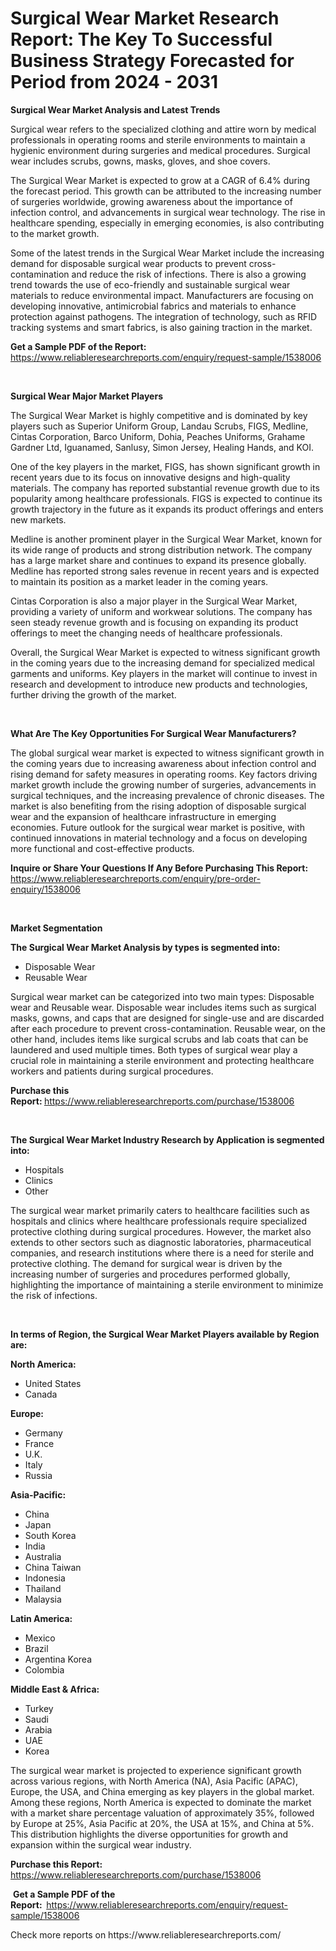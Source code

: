 <p><h1>Surgical Wear Market Research Report: The Key To Successful Business Strategy Forecasted for Period from 2024 - 2031</h1></p><p><strong>Surgical Wear Market Analysis and Latest Trends</strong></p>
<p><p>Surgical wear refers to the specialized clothing and attire worn by medical professionals in operating rooms and sterile environments to maintain a hygienic environment during surgeries and medical procedures. Surgical wear includes scrubs, gowns, masks, gloves, and shoe covers.</p><p>The Surgical Wear Market is expected to grow at a CAGR of 6.4% during the forecast period. This growth can be attributed to the increasing number of surgeries worldwide, growing awareness about the importance of infection control, and advancements in surgical wear technology. The rise in healthcare spending, especially in emerging economies, is also contributing to the market growth.</p><p>Some of the latest trends in the Surgical Wear Market include the increasing demand for disposable surgical wear products to prevent cross-contamination and reduce the risk of infections. There is also a growing trend towards the use of eco-friendly and sustainable surgical wear materials to reduce environmental impact. Manufacturers are focusing on developing innovative, antimicrobial fabrics and materials to enhance protection against pathogens. The integration of technology, such as RFID tracking systems and smart fabrics, is also gaining traction in the market.</p></p>
<p><strong>Get a Sample PDF of the Report:&nbsp;</strong> <a href="https://www.reliableresearchreports.com/enquiry/request-sample/1538006">https://www.reliableresearchreports.com/enquiry/request-sample/1538006</a></p>
<p>&nbsp;</p>
<p><strong>Surgical Wear Major Market Players</strong></p>
<p><p>The Surgical Wear Market is highly competitive and is dominated by key players such as Superior Uniform Group, Landau Scrubs, FIGS, Medline, Cintas Corporation, Barco Uniform, Dohia, Peaches Uniforms, Grahame Gardner Ltd, Iguanamed, Sanlusy, Simon Jersey, Healing Hands, and KOI.</p><p>One of the key players in the market, FIGS, has shown significant growth in recent years due to its focus on innovative designs and high-quality materials. The company has reported substantial revenue growth due to its popularity among healthcare professionals. FIGS is expected to continue its growth trajectory in the future as it expands its product offerings and enters new markets.</p><p>Medline is another prominent player in the Surgical Wear Market, known for its wide range of products and strong distribution network. The company has a large market share and continues to expand its presence globally. Medline has reported strong sales revenue in recent years and is expected to maintain its position as a market leader in the coming years.</p><p>Cintas Corporation is also a major player in the Surgical Wear Market, providing a variety of uniform and workwear solutions. The company has seen steady revenue growth and is focusing on expanding its product offerings to meet the changing needs of healthcare professionals.</p><p>Overall, the Surgical Wear Market is expected to witness significant growth in the coming years due to the increasing demand for specialized medical garments and uniforms. Key players in the market will continue to invest in research and development to introduce new products and technologies, further driving the growth of the market.</p></p>
<p>&nbsp;</p>
<p><strong>What Are The Key Opportunities For Surgical Wear Manufacturers?</strong></p>
<p><p>The global surgical wear market is expected to witness significant growth in the coming years due to increasing awareness about infection control and rising demand for safety measures in operating rooms. Key factors driving market growth include the growing number of surgeries, advancements in surgical techniques, and the increasing prevalence of chronic diseases. The market is also benefiting from the rising adoption of disposable surgical wear and the expansion of healthcare infrastructure in emerging economies. Future outlook for the surgical wear market is positive, with continued innovations in material technology and a focus on developing more functional and cost-effective products.</p></p>
<p><strong>Inquire or Share Your Questions If Any Before Purchasing This Report:</strong> <a href="https://www.reliableresearchreports.com/enquiry/pre-order-enquiry/1538006">https://www.reliableresearchreports.com/enquiry/pre-order-enquiry/1538006</a></p>
<p>&nbsp;</p>
<p><strong>Market Segmentation</strong></p>
<p><strong>The Surgical Wear Market Analysis by types is segmented into:</strong></p>
<p><ul><li>Disposable Wear</li><li>Reusable Wear</li></ul></p>
<p><p>Surgical wear market can be categorized into two main types: Disposable wear and Reusable wear. Disposable wear includes items such as surgical masks, gowns, and caps that are designed for single-use and are discarded after each procedure to prevent cross-contamination. Reusable wear, on the other hand, includes items like surgical scrubs and lab coats that can be laundered and used multiple times. Both types of surgical wear play a crucial role in maintaining a sterile environment and protecting healthcare workers and patients during surgical procedures.</p></p>
<p><strong>Purchase this Report:&nbsp;</strong><a href="https://www.reliableresearchreports.com/purchase/1538006">https://www.reliableresearchreports.com/purchase/1538006</a></p>
<p>&nbsp;</p>
<p><strong>The Surgical Wear Market Industry Research by Application is segmented into:</strong></p>
<p><ul><li>Hospitals</li><li>Clinics</li><li>Other</li></ul></p>
<p><p>The surgical wear market primarily caters to healthcare facilities such as hospitals and clinics where healthcare professionals require specialized protective clothing during surgical procedures. However, the market also extends to other sectors such as diagnostic laboratories, pharmaceutical companies, and research institutions where there is a need for sterile and protective clothing. The demand for surgical wear is driven by the increasing number of surgeries and procedures performed globally, highlighting the importance of maintaining a sterile environment to minimize the risk of infections.</p></p>
<p>&nbsp;</p>
<p><strong>In terms of Region, the Surgical Wear Market Players available by Region are:</strong></p>
<p>
    <p> <strong> North America: </strong>
        <ul>
            <li>United States</li>
            <li>Canada</li>
        </ul>
        </p> 
    <p> <strong> Europe: </strong>
        <ul>
            <li>Germany</li>
            <li>France</li>
            <li>U.K.</li>
            <li>Italy</li>
            <li>Russia</li>
        </ul>
        </p> 
    <p> <strong> Asia-Pacific: </strong>
        <ul>
            <li>China</li>
            <li>Japan</li>
            <li>South Korea</li>
            <li>India</li>
            <li>Australia</li>
            <li>China Taiwan</li>
            <li>Indonesia</li>
            <li>Thailand</li>
            <li>Malaysia</li>
        </ul>
        </p> 
    <p> <strong> Latin America: </strong>
        <ul>
            <li>Mexico</li>
            <li>Brazil</li>
            <li>Argentina Korea</li>
            <li>Colombia</li>
        </ul>
        </p> 
    <p> <strong> Middle East & Africa: </strong>
        <ul>
            <li>Turkey</li>
            <li>Saudi</li>
            <li>Arabia</li>
            <li>UAE</li>
            <li>Korea</li>
        </ul>
    </p>
    </p>
<p><p>The surgical wear market is projected to experience significant growth across various regions, with North America (NA), Asia Pacific (APAC), Europe, the USA, and China emerging as key players in the global market. Among these regions, North America is expected to dominate the market with a market share percentage valuation of approximately 35%, followed by Europe at 25%, Asia Pacific at 20%, the USA at 15%, and China at 5%. This distribution highlights the diverse opportunities for growth and expansion within the surgical wear industry.</p></p>
<p><strong>Purchase this Report: </strong><a href="https://www.reliableresearchreports.com/purchase/1538006">https://www.reliableresearchreports.com/purchase/1538006</a></p>
<p>&nbsp;<strong>Get a Sample PDF of the Report:&nbsp;&nbsp;</strong><a href="https://www.reliableresearchreports.com/enquiry/request-sample/1538006">https://www.reliableresearchreports.com/enquiry/request-sample/1538006</a></p>
<p><strong></strong></p>
<p>Check more reports on https://www.reliableresearchreports.com/</p>